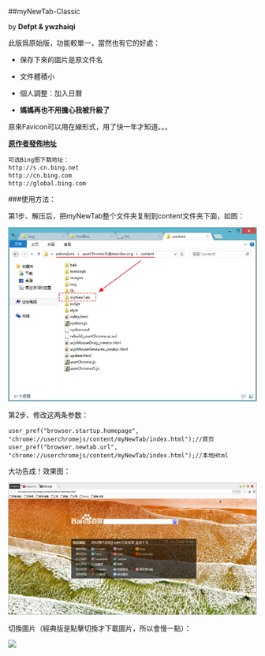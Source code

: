 ##myNewTab-Classic

by **Defpt & ywzhaiqi**

此版爲原始版，功能較單一，當然也有它的好處：

- 保存下來的圖片是原文件名

- 文件體積小

- 個人調整：加入日曆

- **媽媽再也不用擔心我被升級了**

原來Favicon可以用在線形式，用了快一年才知道。。。

[**原作者發佈地址**](http://bbs.kafan.cn/thread-1759418-1-1.html)

    可选Bing图下载地址：
    http://s.cn.bing.net
    http://cn.bing.com
    http://global.bing.com

###使用方法：

第1步、解压后，把myNewTab整个文件夹复制到content文件夹下面，如图：
 
<img width="650" src="img/position.jpg">

第2步、修改这两条参数：

    user_pref("browser.startup.homepage", "chrome://userchromejs/content/myNewTab/index.html");//首页
    user_pref("browser.newtab.url", "chrome://userchromejs/content/myNewTab/index.html");//本地Html

大功告成！效果图：

<img width="650" src="img/myNewTab-Classic.jpg">

切換圖片（經典版是點擊切換才下載圖片，所以會慢一點）：

<img width="650" src="img/change.gif">

